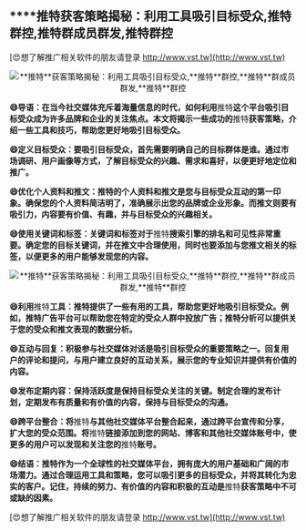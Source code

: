 ## ****推特**获客策略揭秘：利用工具吸引目标受众,**推特**群控,**推特**群成员群发,**推特**群控**

[😍想了解推广相关软件的朋友请登录 http://www.vst.tw](http://www.vst.tw)

 <center><img src="https://vst.tw/MP4/tuiguang/png/4.png" alt="**推特**获客策略揭秘：利用工具吸引目标受众,**推特**群控,**推特**群成员群发,**推特**群控"></center>

**😄导语：在当今社交媒体充斥着海量信息的时代，如何利用**推特**这个平台吸引目标受众成为许多品牌和企业的关注焦点。本文将揭示一些成功的**推特**获客策略，介绍一些工具和技巧，帮助您更好地吸引目标受众。**

**😄定义目标受众：要吸引目标受众，首先需要明确自己的目标群体是谁。通过市场调研、用户画像等方式，了解目标受众的兴趣、需求和喜好，以便更好地定位和推广。**

**😄优化个人资料和推文：**推特**的个人资料和推文是您与目标受众互动的第一印象。确保您的个人资料简洁明了，准确展示出您的品牌或企业形象。而推文则要有吸引力，内容要有价值、有趣，并与目标受众的兴趣相关。**

**😄使用关键词和标签：关键词和标签对于**推特**搜索引擎的排名和可见性非常重要。确定您的目标关键词，并在推文中合理使用，同时也要添加与您推文相关的标签，以便更多的用户能够发现您的内容。**

 <center><img src="https://vst.tw/MP4/tuiguang/png/0.png" alt="**推特**获客策略揭秘：利用工具吸引目标受众,**推特**群控,**推特**群成员群发,**推特**群控"></center>

**😄利用**推特**工具：**推特**提供了一些有用的工具，帮助您更好地吸引目标受众。例如，**推特**广告平台可以帮助您在特定的受众人群中投放广告；**推特**分析可以提供关于您的受众和推文表现的数据分析。**

**😄互动与回复：积极参与社交媒体对话是吸引目标受众的重要策略之一。回复用户的评论和提问，与用户建立良好的互动关系，展示您的专业知识并提供有价值的内容。**

**😄发布定期内容：保持活跃度是保持目标受众关注的关键。制定合理的发布计划，定期发布有质量和有价值的内容，保持与目标受众的沟通。**

**😄跨平台整合：将**推特**与其他社交媒体平台整合起来，通过跨平台宣传和分享，扩大您的受众范围。将**推特**链接添加到您的网站、博客和其他社交媒体账号中，使更多的用户可以发现和关注您的**推特**账号。**

**😄结语：**推特**作为一个全球性的社交媒体平台，拥有庞大的用户基础和广阔的市场潜力。通过合理运用工具和策略，您可以吸引更多的目标受众，并将其转化为忠实的客户。记住，持续的努力、有价值的内容和积极的互动是**推特**获客策略中不可或缺的因素。**

[😍想了解推广相关软件的朋友请登录 http://www.vst.tw](http://www.vst.tw)



